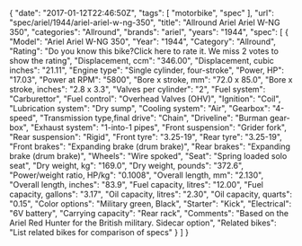 {
    "date": "2017-01-12T22:46:50Z",
    "tags": [
        "motorbike",
        "spec"
    ],
    "url": "spec\/ariel\/1944\/ariel-ariel-w-ng-350",
    "title": "Allround Ariel Ariel W-NG 350",
    "categories": "Allround",
    "brands": "ariel",
    "years": "1944",
    "spec": [
        {
            "Model": "Ariel Ariel W-NG 350",
            "Year": "1944",
            "Category": "Allround",
            "Rating": "Do you know this bike?Click here to rate it. We miss 2 votes to show the rating",
            "Displacement, ccm": "346.00",
            "Displacement, cubic inches": "21.11",
            "Engine type": "Single cylinder, four-stroke",
            "Power, HP": "17.03",
            "Power at RPM": "5800",
            "Bore x stroke, mm": "72.0 x 85.0",
            "Bore x stroke, inches": "2.8 x 3.3",
            "Valves per cylinder": "2",
            "Fuel system": "Carburettor",
            "Fuel control": "Overhead Valves (OHV)",
            "Ignition": "Coil",
            "Lubrication system": "Dry sump",
            "Cooling system": "Air",
            "Gearbox": "4-speed",
            "Transmission type,final drive": "Chain",
            "Driveline": "Burman gear-box",
            "Exhaust system": "1-into-1 pipes",
            "Front suspension": "Grider fork",
            "Rear suspension": "Rigid",
            "Front tyre": "3.25-19",
            "Rear tyre": "3.25-19",
            "Front brakes": "Expanding brake (drum brake)",
            "Rear brakes": "Expanding brake (drum brake)",
            "Wheels": "Wire spoked",
            "Seat": "Spring loaded solo seat",
            "Dry weight, kg": "169.0",
            "Dry weight, pounds": "372.6",
            "Power\/weight ratio, HP\/kg": "0.1008",
            "Overall length, mm": "2.130",
            "Overall length, inches": "83.9",
            "Fuel capacity, litres": "12.00",
            "Fuel capacity, gallons": "3.17",
            "Oil capacity, litres": "2.30",
            "Oil capacity, quarts": "0.15",
            "Color options": "Military green, Black",
            "Starter": "Kick",
            "Electrical": "6V battery",
            "Carrying capacity": "Rear rack",
            "Comments": "Based on the Ariel Red Hunter  for the British military. Sidecar option",
            "Related bikes": "List related bikes for comparison of specs"
        }
    ]
}